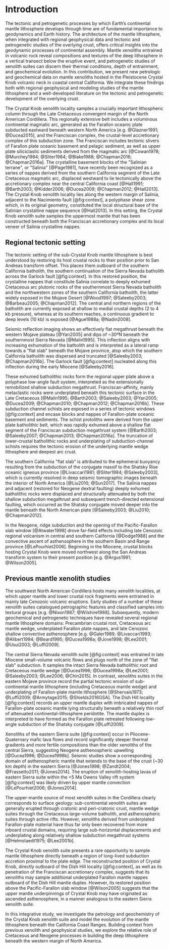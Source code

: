 Introduction
============

The tectonic and petrogenetic processes by which Earth’s continental mantle
lithosphere develops through time are of fundamental importance to geodynamics
and Earth history. The architecture of the mantle lithosphere, when integrated
with regional geophysical data and tectonic and petrogenetic studies of the
overlying crust, offers critical insights into the geodynamic processes of
continental assembly. Mantle xenoliths entrained in volcanic rock reveal
compositions and textures of the deep lithosphere in a vertical transect below
the eruptive event, and petrogenetic studies of xenolith suites can discern
their thermal conditions, depth of entrainment, and geochemical evolution. In
this contribution, we present new petrologic and geochemical data on mantle
xenoliths hosted in the Pleistocene Crystal Knob volcanic neck in coastal
central California. We integrate these findings both with regional
geophysical and modeling studies of the mantle lithosphere and a well-developed
literature on the tectonic and petrogenetic development of the overlying
crust.

The Crystal Knob xenolith locality samples a crucially important lithospheric
column through the Late Cretaceous convergent margin of the North American
Cordillera. This regionally extensive belt includes a voluminous
continental magmatic arc, generated as the Farallon oceanic plate
subducted eastward beneath western North America [e.g. @Glazner1991;
@Ducea2015], and the Franciscan complex, the crustal-level accretionary complex
of this subduction zone. The Franciscan includes tectonic slivers of Farallon
plate oceanic basement and pelagic sediment, as well as upper plate
siliciclastic sediments derived from the magmatic arc [@Cowan1978;
@Murchey1984; @Sliter1984; @Blake1988; @Chapman2016; @Chapman2016a]. The
crystalline basement blocks of the "Salinian terrane", or "Salinia"
[@Page1981], have recently been recognized as a series of nappes derived from
the southern California segment of the Late Cretaceous magmatic arc, displaced
westward to lie tectonically above the accretionary complex near the central
California coast [@Hall1991; @Barth2003; @Kidder2006; @Ducea2009; @Chapman2012;
@Hall2013]. The Crystal Knob xenolith locality lies along the western margin of
Salinia, adjacent to the Nacimiento fault [@fig:context], a polyphase shear
zone which, in its original geometry, constituted the local structural base of
the Salinian crystalline nappe sequence [@Hall2013]. In this setting, the
Crystal Knob xenolith suite samples the uppermost mantle that has been
constructed beneath both the Franciscan accretionary complex and its local
veneer of Salinia crystalline nappes.

<!--[[[fig:context]]]-->

## Regional tectonic setting

The tectonic setting of the sub-Crystal Knob mantle lithosphere is best
understood by restoring its host crustal rocks to their position prior to San
Andreas transform offset. This places them outboard of the southern California
batholith, the southern continuation of the Sierra Nevada batholith across the
Garlock fault [@fig:context]. In this restored position, the crystalline nappes
that constitute Salinia correlate to deeply exhumed Cretaceous arc plutonic
rocks of the southernmost Sierra Nevada batholith and the northwestern zones of
the southern California batholith, the latter widely exposed in the Mojave
Desert [@Wood1997; @Saleeby2003; @Barbeau2005; @Chapman2012]. The central and
northern regions of the batholith are currently exposed at shallow to medial
crustal depths (2 to 4 kb pressure), whereas at its southern reaches,
a continuous gradient to deep  levels (10 kb) is exposed [@Ague1988a;
@Nadin2008].

Seismic reflection imaging shows an effectively flat megathrust beneath the
western Mojave plateau [@Yan2005] and dips of ~30ºN beneath the southernmost
Sierra Nevada [@Malin1995]. This inflection aligns with increasing exhumation
of the batholith and is interpreted as a lateral ramp towards a "flat slab"
beneath the Mojave province, atop which the southern California batholith was
dispersed and truncated [@Saleeby2003; @Chapman2016b]. The Garlock fault
[@fig:context] nucleated along this inflection during the early Miocene
[@Saleeby2016].

These exhumed batholithic rocks form the regional upper plate above a polyphase
low-angle fault system, interpreted as the extensionally remobilized shallow
subduction megathrust. Franciscan-affinity, mainly metaclastic rocks were
underplated beneath this tectonic surface in the Late Cretaceous [@Malin1995;
@Barth2003; @Saleeby2003; @Yan2005; @Ducea2009; @Chapman2010; @Chapman2012;
@Chapman2016b]. These subduction channel schists are exposed in a series of
tectonic windows [@fig:context] and encase blocks and nappes of
Farallon-plate oceanic basement and sediments. The schist protoliths were
derived from the upper plate batholithic belt, which was rapidly exhumed above
a shallow flat segment of the Franciscan subduction megathrust system
[@Barth2003; @Saleeby2007; @Chapman2013; @Chapman2016a].
The truncation of lower-crustal batholithic rocks and underplating of
subduction-channel schists requires the tectonic erosion of the underlying
mantle wedge lithosphere and deepest arc crust.

The southern California "flat slab" is attributed to the ephemeral buoyancy
resulting from the subduction of the conjugate massif to the Shatsky Rise
oceanic igneous province [@Livaccari1981; @Sliter1984; @Saleeby2003], which is
currently resolved in deep seismic tomographic images beneath the interior of
North America [@Liu2010; @Sun2017]. The Salinia nappes and adjacent (restored
for Neogene dextral faulting) deeply exhumed batholithic rocks were displaced
and structurally attenuated by both the shallow subduction megathrust and
subsequent trench-directed extensional faulting, which occurred as the Shatsky
conjugate moved deeper into the mantle beneath the North American plate
[@Saleeby2003; @Liu2010; @Chapman2012].

In the Neogene, ridge subduction and the opening of the Pacific-Farallon slab
window [@Atwater1998] drove far-field effects including late Cenozoic regional
volcanism in central and southern California [@Dodge1988] and the convective
ascent of asthenosphere in the southern Basin and Range province
[@LePourhiet2006]. Beginning in the Miocene, crustal blocks hosting Crystal
Knob were moved northwest along the San Andreas transform system to their
present position [e.g. @Argus1991; @Wilson2005].

## Previous mantle xenolith studies

The southwest North American Cordillera hosts many xenolith localities, at
which upper mantle and lower crustal rock fragments were entrained in mainly
late Cenozoic volcanic eruptions. Early studies of a number of these xenolith
suites catalogued petrographic features and classified samples into textural
groups [e.g. @Nixon1987; @Wilshire1988]. Subsequently, modern geochemical and
petrogenetic techniques have revealed several regional mantle lithosphere
domains: Precambrian crustal root, Cretaceous arc mantle wedge, underplated
Farallon plate nappes, and late Cenozoic shallow convective asthenosphere [e.g.
@Galer1989; @Livaccari1993; @Alibert1994; @Beard1995; @Ducea1998a; @Jove1998;
@Lee2001; @Usui2003; @Luffi2009].

The central Sierra Nevada xenolith suite [@fig:context] was entrained in late
Miocene small-volume volcanic flows and plugs north of the zone of "flat slab"
subduction. It samples the intact Sierra Nevada batholithic root and
Cretaceous mantle wedge [@Ducea1996; @Ducea1998a; @Lee2001;
@Saleeby2003; @Lee2006; @Chin2015]. In contrast, xenoliths suites in the
eastern Mojave province record the partial tectonic erosion of sub-continental
mantle lithosphere (including Cretaceous mantle wedge) and underplating of
Farallon-plate mantle lithosphere [@Shervais1973; @Luffi2009; @Armytage2015;
@Shields2016GSA]. The Dish Hill locality [@fig:context] records an upper mantle
duplex with imbricated nappes of Farallon-plate oceanic mantle lying
structurally beneath a relatively thin roof of attenuated
continental-lithosphere peridotite. The mantle duplex is interpreted to have
formed as the Farallon plate retreated following low-angle subduction of the
Shatsky conjugate [@Luffi2009].

Xenoliths of the eastern Sierra suite [@fig:context] occur in
Pliocene-Quaternary mafic lava flows and record significantly steeper thermal
gradients and more fertile compositions than the older xenoliths of the central
Sierra, suggesting Neogene asthenospheric upwelling [@Ducea1996; @Ducea1998b].
Seismic studies show a corresponding domain of asthenospheric mantle that
extends to the base of the crust (~30 km depth) in the eastern Sierra
[@Jones1998; @Zandt2004; @Frassetto2011; @Jones2014]. The eruption of
xenolith-hosting lavas of eastern Sierra suite within the <5 Ma Owens Valley
rift system [@fig:context] was likely driven by upper mantle convection
[@LePourhiet2006; @Jones2014].

The upper-mantle source of most xenolith suites in the Cordillera clearly
corresponds to surface geology: sub-continental xenolith suites are generally
erupted through cratonic and peri-cratonic crust, mantle wedge suites through
the Cretaceous large-volume batholith, and asthenospheric suites through active
rifts. However, xenoliths derived from underplated Farallon-plate material
have thus far only been recovered from more inboard crustal domains, requiring
large sub-horizontal displacements and underplating along relatively shallow
subduction megathrust systems [@Helmstaedt1975; @Lee2001b].

The Crystal Knob xenolith suite presents a rare opportunity to sample mantle
lithosphere directly beneath a region of long-lived subduction accretion
proximal to the plate edge. The reconstructed position of Crystal Knob,
directly outboard of the Dish Hill locality [@fig:context], as well as its
penetration of the Franciscan accretionary complex, suggests that its xenoliths
may sample additional underplated Farallon mantle nappes outboard of the Dish
Hill mantle duplex. However, its restored position above the Pacific-Farallon
slab window [@Wilson2005] suggests that the upper mantle underpinnings of
Crystal Knob may have originated as ascended asthenosphere, in a manner
analogous to the eastern Sierra xenolith suite.

In this integrative study, we investigate the petrology and geochemistry of the
Crystal Knob xenolith suite and model the evolution of the mantle lithosphere
beneath the California Coast Ranges. Building context from previous xenolith
and geophysical studies, we explore the relative role of Cretaceous and Neogene
processes in building the deep lithosphere beneath the western margin of North
America.

